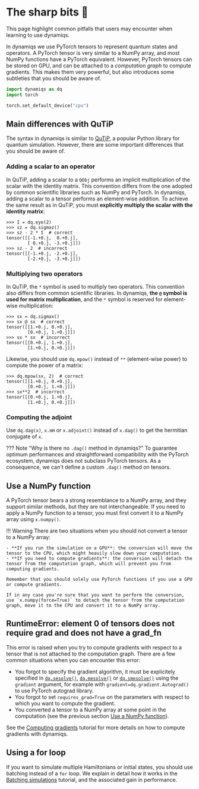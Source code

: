 # The sharp bits 🔪

This page highlight common pitfalls that users may encounter when learning to use dynamiqs.

In dynamiqs we use PyTorch tensors to represent quantum states and operators. A PyTorch tensor is very similar to a NumPy array, and most NumPy functions have a PyTorch equivalent. However, PyTorch tensors can be stored on GPU, and can be attached to a *computation graph* to compute gradients. This makes them very powerful, but also introduces some subtleties that you should be aware of.

```python
import dynamiqs as dq
import torch

torch.set_default_device("cpu")
```

## Main differences with QuTiP

<!-- If modifications are made in this section, ensure to also update the tutorials/defining-hamiltonians.md document to reflect these changes in the "Differences with QuTiP" warning admonition at the top of the file. -->

The syntax in dynamiqs is similar to [QuTiP](http://qutip.org/), a popular Python library for quantum simulation. However, there are some important differences that you should be aware of.

### Adding a scalar to an operator

In QuTiP, adding a scalar to a `QObj` performs an implicit multiplication of the scalar with the identity matrix. This convention differs from the one adopted by common scientific libraries such as NumPy and PyTorch. In dynamiqs, adding a scalar to a tensor performs an element-wise addition. To achieve the same result as in QuTiP, you must **explicitly multiply the scalar with the identity matrix**:

```pycon
>>> I = dq.eye(2)
>>> sz = dq.sigmaz()
>>> sz - 2 * I  # correct
tensor([[-1.+0.j,  0.+0.j],
        [ 0.+0.j, -3.+0.j]])
>>> sz - 2  # incorrect
tensor([[-1.+0.j, -2.+0.j],
        [-2.+0.j, -3.+0.j]])
```

### Multiplying two operators

In QuTiP, the `*` symbol is used to multiply two operators. This convention also differs from common scientific libraries. In dynamiqs, **the `@` symbol is used for matrix multiplication**, and the `*` symbol is reserved for element-wise multiplication:

```pycon
>>> sx = dq.sigmax()
>>> sx @ sx  # correct
tensor([[1.+0.j, 0.+0.j],
        [0.+0.j, 1.+0.j]])
>>> sx * sx  # incorrect
tensor([[0.+0.j, 1.+0.j],
        [1.+0.j, 0.+0.j]])
```

Likewise, you should use `dq.mpow()` instead of `**` (element-wise power) to compute the power of a matrix:

```pycon
>>> dq.mpow(sx, 2)  # correct
tensor([[1.+0.j, 0.+0.j],
        [0.+0.j, 1.+0.j]])
>>> sx**2  # incorrect
tensor([[0.+0.j, 1.+0.j],
        [1.+0.j, 0.+0.j]])
```

### Computing the adjoint

Use `dq.dag(x)`, `x.mH` or `x.adjoint()` instead of `x.dag()` to get the hermitian conjugate of `x`.

??? Note "Why is there no `.dag()` method in dynamiqs?"
    To guarantee optimum performances and straightforward compatibility with the PyTorch ecosystem, dynamiqs does not subclass PyTorch tensors. As a consequence, we can't define a custom `.dag()` method on tensors.

## Use a NumPy function

A PyTorch tensor bears a strong resemblance to a NumPy array, and they support similar methods, but they are not interchangeable. If you need to apply a NumPy function to a tensor, you must first convert it to a NumPy array using `x.numpy()`.

!!! Warning
    There are two situations when you should not convert a tensor to a NumPy array:

    - **If you run the simulation on a GPU**: the conversion will move the tensor to the CPU, which might heavily slow down your computation.
    - **If you need to compute gradients**: the conversion will detach the tensor from the computation graph, which will prevent you from computing gradients.

    Remember that you should solely use PyTorch functions if you use a GPU or compute gradients.

    If in any case you're sure that you want to perform the conversion, use `x.numpy(force=True)` to detach the tensor from the computation graph, move it to the CPU and convert it to a NumPy array.

## RuntimeError: element 0 of tensors does not require grad and does not have a grad_fn

This error is raised when you try to compute gradients with respect to a tensor that is not attached to the computation graph. There are a few common situations when you can encounter this error:

- You forgot to specify the gradient algorithm, it must be explicitely specified in [`dq.sesolve()`](../python_api/solvers/sesolve.md), [`dq.mesolve()`](../python_api/solvers/mesolve.md) or [`dq.smesolve()`](../python_api/solvers/smesolve.md) using the `gradient` argument, for example with `gradient=dq.gradient.Autograd()` to use PyTorch autograd library.
- You forgot to set `requires_grad=True` on the parameters with respect to which you want to compute the gradient.
- You converted a tensor to a NumPy array at some point in the computation (see the previous section [Use a NumPy function](#use-a-numpy-function)).

See the [Computing gradients](/tutorials/computing-gradients.html) tutorial for more details on how to compute gradients with dynamiqs.

## Using a for loop

If you want to simulate multiple Hamiltonians or initial states, you should use batching instead of a `for` loop. We explain in detail how it works in the [Batching simulations](/tutorials/batching-simulations.html) tutorial, and the associated gain in performance.
